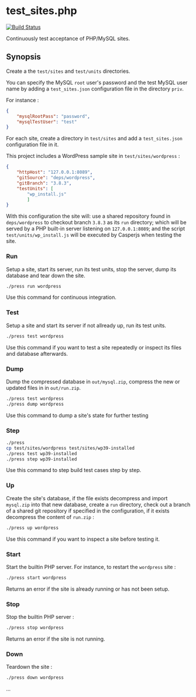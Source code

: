 test_sites.php
===
[![Build Status](https://travis-ci.org/unframed/test_sites.php.svg?branch=master)](https://travis-ci.org/unframed/test_sites.php)

Continuously test acceptance of PHP/MySQL sites.

Synopsis
---
Create a the `test/sites` and `test/units` directories.

You can specify the MySQL `root` user's password and the test MySQL user name by adding a `test_sites.json` configuration file in the directory `priv`.

For instance :

~~~json
{
    "mysqlRootPass": "password",
    "mysqlTestUser": "test"
}
~~~

For each site, create a directory in `test/sites` and add a  `test_sites.json` configuration file in it.

This project includes a WordPress sample site in `test/sites/wordpress` :

~~~json
{
    "httpHost": "127.0.0.1:8089",
    "gitSource": "deps/wordpress",
    "gitBranch": "3.8.3",
    "testUnits": [
        "wp_install.js"
        ]
}
~~~

With this configuration the site will: use a shared repository found in `deps/wordpress` to checkout branch `3.8.3` as its `run` directory; which will be served by a PHP built-in server listening on `127.0.0.1:8089`; and the script `test/units/wp_install.js` will be executed by Casperjs when testing the site.

### Run

Setup a site, start its server, run its test units, stop the server, dump its database and tear down the site.

~~~bash
./press run wordpress
~~~

Use this command for continuous integration.

### Test

Setup a site and start its server if not allready up, run its test units.

~~~bash
./press test wordpress
~~~

Use this command if you want to test a site repeatedly or inspect its files and database afterwards.

### Dump

Dump the compressed database in `out/mysql.zip`, compress the new or updated files in in `out/run.zip`.

~~~bash
./press test wordpress
./press dump wordpress
~~~

Use this command to dump a site's state for further testing

### Step

~~~bash
./press
cp test/sites/wordpress test/sites/wp39-installed
./press test wp39-installed
./press step wp39-installed
~~~

Use this command to step build test cases step by step.

### Up

Create the site's database, if the file exists decompress and import `mysql.zip` into that new database, create a `run` directory, check out a branch of a shared git repository if specified in the configuration, if it exists decompress the content of `run.zip` :

~~~bash
./press up wordpress
~~~

Use this command if you want to inspect a site before testing it.

### Start

Start the builtin PHP server. For instance, to restart the `wordpress` site :

~~~bash
./press start wordpress
~~~

Returns an error if the site is already running or has not been setup.

### Stop

Stop the builtin PHP server :

~~~bash
./press stop wordpress
~~~

Returns an error if the site is not running.

### Down

Teardown the site :

~~~bash
./press down wordpress
~~~

...
